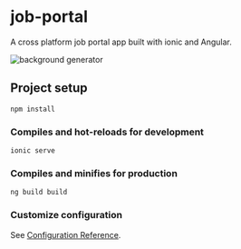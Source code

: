 # job-portal
A cross platform job portal app built with ionic and Angular.

![background generator](https://i.imgur.com/TWjBghr.png)

## Project setup
```
npm install
```

### Compiles and hot-reloads for development
```
ionic serve
```

### Compiles and minifies for production
```
ng build build
```

### Customize configuration
See [Configuration Reference](https://ionicframework.com/docs).
